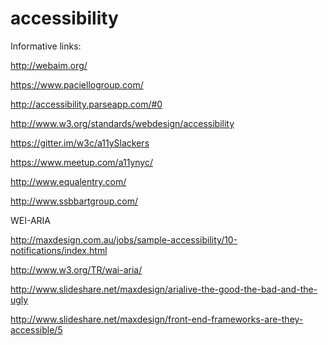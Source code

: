 # accessibility

Informative links:

http://webaim.org/

https://www.paciellogroup.com/

http://accessibility.parseapp.com/#0

http://www.w3.org/standards/webdesign/accessibility

https://gitter.im/w3c/a11ySlackers

https://www.meetup.com/a11ynyc/

http://www.equalentry.com/

http://www.ssbbartgroup.com/



WEI-ARIA

http://maxdesign.com.au/jobs/sample-accessibility/10-notifications/index.html

http://www.w3.org/TR/wai-aria/

http://www.slideshare.net/maxdesign/arialive-the-good-the-bad-and-the-ugly

http://www.slideshare.net/maxdesign/front-end-frameworks-are-they-accessible/5

